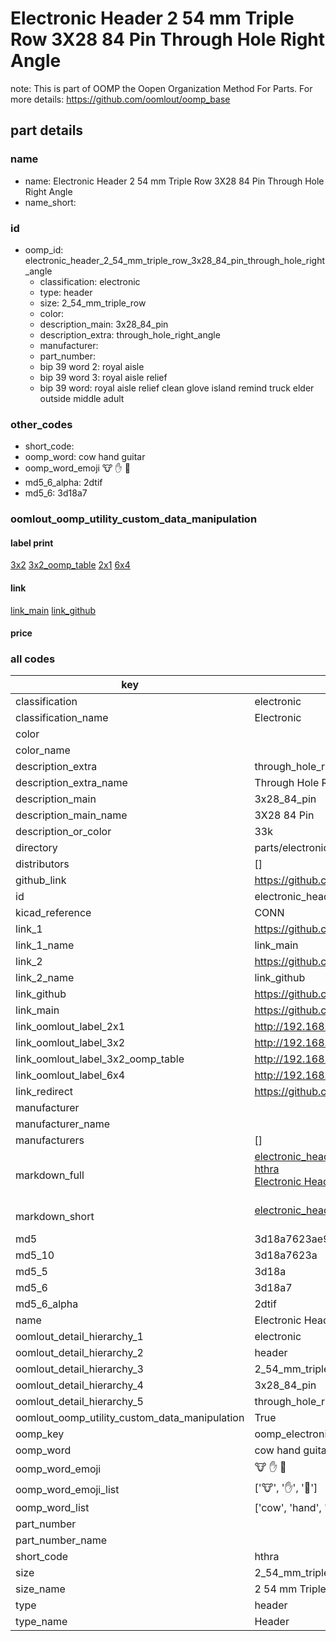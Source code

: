 # Electronic Header 2 54 mm Triple Row 3X28 84 Pin Through Hole Right Angle  

note: This is part of OOMP the Oopen Organization Method For Parts. For more details: https://github.com/oomlout/oomp_base

##  part details
  







### name
* name: Electronic Header 2 54 mm Triple Row 3X28 84 Pin Through Hole Right Angle
* name_short: 
### id
* oomp_id: electronic_header_2_54_mm_triple_row_3x28_84_pin_through_hole_right_angle
  * classification: electronic
  * type: header
  * size: 2_54_mm_triple_row
  * color: 
  * description_main: 3x28_84_pin
  * description_extra: through_hole_right_angle
  * manufacturer: 
  * part_number: 
  * bip 39 word 2: royal aisle
  * bip 39 word 3: royal aisle relief
  * bip 39 word: royal aisle relief clean glove island remind truck elder outside middle adult

### other_codes
* short_code: 
* oomp_word: cow hand guitar
* oomp_word_emoji :cow: :hand: :guitar:
* md5_6_alpha: 2dtif
* md5_6: 3d18a7






### oomlout_oomp_utility_custom_data_manipulation
#### label print
[3x2](http://192.168.1.245:1112/?label=oomp%202dtif)
[3x2_oomp_table](http://192.168.1.108:1112/?label=oomp%202dtif)
[2x1](http://192.168.1.242:1112/?label=oomp%202dtif)
[6x4](http://192.168.1.55:1112/?label=oomp%202dtif)    

#### link

[link_main](https://github.com/oomlout/oomlout_oomp_version_1_messy/tree/main/parts/electronic_header_2_54_mm_triple_row_3x28_84_pin_through_hole_right_angle) [link_github](https://github.com/oomlout/oomlout_oomp_version_1_messy/tree/main/parts/electronic_header_2_54_mm_triple_row_3x28_84_pin_through_hole_right_angle)                             

#### price







### all codes 
| key | value |  
| --- | --- |  
| classification | electronic |  
| classification_name | Electronic |  
| color |  |  
| color_name |  |  
| description_extra | through_hole_right_angle |  
| description_extra_name | Through Hole Right Angle |  
| description_main | 3x28_84_pin |  
| description_main_name | 3X28 84 Pin |  
| description_or_color | 33k |  
| directory | parts/electronic_header_2_54_mm_triple_row_3x28_84_pin_through_hole_right_angle |  
| distributors | [] |  
| github_link | https://github.com/oomlout/oomlout_oomp_part_src/tree/main/parts/electronic_header_2_54_mm_triple_row_3x28_84_pin_through_hole_right_angle |  
| id | electronic_header_2_54_mm_triple_row_3x28_84_pin_through_hole_right_angle |  
| kicad_reference | CONN |  
| link_1 | https://github.com/oomlout/oomlout_oomp_version_1_messy/tree/main/parts/electronic_header_2_54_mm_triple_row_3x28_84_pin_through_hole_right_angle |  
| link_1_name | link_main |  
| link_2 | https://github.com/oomlout/oomlout_oomp_version_1_messy/tree/main/parts/electronic_header_2_54_mm_triple_row_3x28_84_pin_through_hole_right_angle |  
| link_2_name | link_github |  
| link_github | https://github.com/oomlout/oomlout_oomp_version_1_messy/tree/main/parts/electronic_header_2_54_mm_triple_row_3x28_84_pin_through_hole_right_angle |  
| link_main | https://github.com/oomlout/oomlout_oomp_version_1_messy/tree/main/parts/electronic_header_2_54_mm_triple_row_3x28_84_pin_through_hole_right_angle |  
| link_oomlout_label_2x1 | http://192.168.1.242:1112/?label=oomp%202dtif |  
| link_oomlout_label_3x2 | http://192.168.1.245:1112/?label=oomp%202dtif |  
| link_oomlout_label_3x2_oomp_table | http://192.168.1.108:1112/?label=oomp%202dtif |  
| link_oomlout_label_6x4 | http://192.168.1.55:1112/?label=oomp%202dtif |  
| link_redirect | https://github.com/oomlout/oomlout_oomp_version_1_messy/tree/main/parts/electronic_header_2_54_mm_triple_row_3x28_84_pin_through_hole_right_angle |  
| manufacturer |  |  
| manufacturer_name |  |  
| manufacturers | [] |  
| markdown_full | [electronic_header_2_54_mm_triple_row_3x28_84_pin_through_hole_right_angle](none)<br>[hthra](none)<br>[Electronic Header 2 54 Mm Triple Row 3X28 84 Pin Through Hole Right Angle](none)<br><br> |  
| markdown_short | [electronic_header_2_54_mm_triple_row_3x28_84_pin_through_hole_right_angle](none)<br><br> |  
| md5 | 3d18a7623ae936b9d9b1d2a56a816de5 |  
| md5_10 | 3d18a7623a |  
| md5_5 | 3d18a |  
| md5_6 | 3d18a7 |  
| md5_6_alpha | 2dtif |  
| name | Electronic Header 2 54 mm Triple Row 3X28 84 Pin Through Hole Right Angle |  
| oomlout_detail_hierarchy_1 | electronic |  
| oomlout_detail_hierarchy_2 | header |  
| oomlout_detail_hierarchy_3 | 2_54_mm_triple_row |  
| oomlout_detail_hierarchy_4 | 3x28_84_pin |  
| oomlout_detail_hierarchy_5 | through_hole_right_angle |  
| oomlout_oomp_utility_custom_data_manipulation | True |  
| oomp_key | oomp_electronic_header_2_54_mm_triple_row_3x28_84_pin_through_hole_right_angle |  
| oomp_word | cow hand guitar |  
| oomp_word_emoji | :cow: :hand: :guitar: |  
| oomp_word_emoji_list | [':cow:', ':hand:', ':guitar:'] |  
| oomp_word_list | ['cow', 'hand', 'guitar'] |  
| part_number |  |  
| part_number_name |  |  
| short_code | hthra |  
| size | 2_54_mm_triple_row |  
| size_name | 2 54 mm Triple Row |  
| type | header |  
| type_name | Header |  
